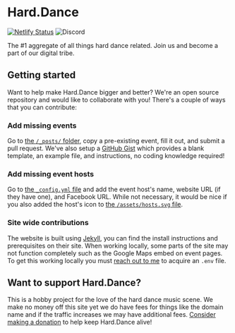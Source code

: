 # Hard.Dance

[![Netlify Status](https://api.netlify.com/api/v1/badges/7afcdc33-ef88-4f54-b2ee-de1a8b93c9ab/deploy-status)](https://app.netlify.com/sites/hard-dance/deploys) ![Discord](https://img.shields.io/discord/872048962041970709?logo=discord&logoColor=white&label=Discord&color=%235865F2)

The #1 aggregate of all things hard dance related. Join us and become a part of our digital tribe.

## Getting started

Want to help make Hard.Dance bigger and better? We're an open source repository and would like to collaborate with you! There's a couple of ways that you can contribute:

### Add missing events

Go to [the `/_posts/` folder](https://github.com/Hard-Dance/hard-dance/tree/main/_posts), copy a pre-existing event, fill it out, and submit a pull request. We've also setup a [GitHub Gist](https://gist.github.com/FlyersPh9/213838b27f8d5215834ab96559199861) which provides a blank template, an example file, and instructions, no coding knowledge required!

### Add missing event hosts

Go to [the `_config.yml` file](https://github.com/Hard-Dance/hard-dance/blob/main/_config.yml) and add the event host's name, website URL (if they have one), and Facebook URL. While not necessary, it would be nice if you also added the host's icon to [the `/assets/hosts.svg` file](https://github.com/Hard-Dance/hard-dance/blob/main/assets/hosts.svg?short_path=376e9fa).

### Site wide contributions

The website is built using [Jekyll](https://jekyllrb.com/docs/), you can find the install instructions and prerequisites on their site. When working locally, some parts of the site may not function completely such as the Google Maps embed on event pages. To get this working locally you must [reach out to me](https://github.com/FlyersPh9) to acquire an `.env` file.

## Want to support Hard.Dance?

This is a hobby project for the love of the hard dance music scene. We make no money off this site yet we do have fees for things like the domain name and if the traffic increases we may have additional fees. [Consider making a donation](https://www.paypal.com/paypalme/jongraft) to help keep Hard.Dance alive!
